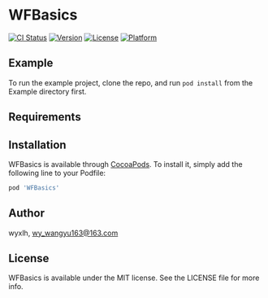 # WFBasics

[![CI Status](https://img.shields.io/travis/wyxlh/WFBasics.svg?style=flat)](https://travis-ci.org/wyxlh/WFBasics)
[![Version](https://img.shields.io/cocoapods/v/WFBasics.svg?style=flat)](https://cocoapods.org/pods/WFBasics)
[![License](https://img.shields.io/cocoapods/l/WFBasics.svg?style=flat)](https://cocoapods.org/pods/WFBasics)
[![Platform](https://img.shields.io/cocoapods/p/WFBasics.svg?style=flat)](https://cocoapods.org/pods/WFBasics)

## Example

To run the example project, clone the repo, and run `pod install` from the Example directory first.

## Requirements

## Installation

WFBasics is available through [CocoaPods](https://cocoapods.org). To install
it, simply add the following line to your Podfile:

```ruby
pod 'WFBasics'
```

## Author

wyxlh, wy_wangyu163@163.com

## License

WFBasics is available under the MIT license. See the LICENSE file for more info.
